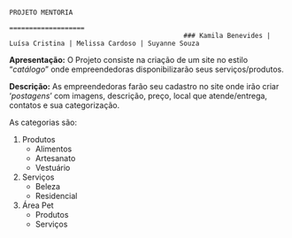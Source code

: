                                                                      PROJETO MENTORIA
                                                                   ===================
                                                ### Kamila Benevides | Luísa Cristina | Melissa Cardoso | Suyanne Souza
 
**Apresentação:** O Projeto consiste na criação de um site no estilo “*catálogo*” 
onde empreendedoras disponibilizarão seus serviços/produtos. 

**Descrição:** As empreendedoras farão seu cadastro no site onde irão criar 
‘*postagens*’ com imagens, descrição, preço, local que atende/entrega, contatos 
e sua categorização.

 As categorias são:
1. Produtos
      - Alimentos
      - Artesanato
      - Vestuário
2. Serviços
      - Beleza
      - Residencial
3. Área Pet
      - Produtos
      - Serviços

